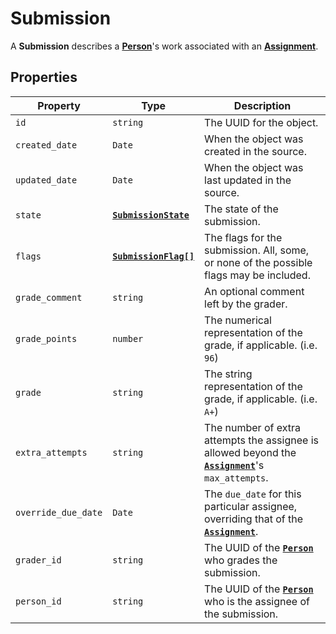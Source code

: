 # Submission
A **Submission** describes a **[Person](person)**'s work 
associated with an **[Assignment](assignment)**.

## Properties
| Property            | Type                                            | Description                                                                                                      |
|---------------------|-------------------------------------------------|------------------------------------------------------------------------------------------------------------------|
| `id`                | `string`                                        | The UUID for the object.                                                                                         |
| `created_date`      | `Date`                                          | When the object was created in the source.                                                                       |
| `updated_date`      | `Date`                                          | When the object was last updated in the source.                                                                  |
| `state`             | **[`SubmissionState`](enums/submission-state)** | The state of the submission.                                                                                     |
| `flags`             | **[`SubmissionFlag[]`](enums/submission-flag)** | The flags for the submission. All, some, or none of the possible flags may be included.                          |
| `grade_comment`     | `string`                                        | An optional comment left by the grader.                                                                          |
| `grade_points`      | `number`                                        | The numerical representation of the grade, if applicable. (i.e. `96`)                                            |
| `grade`             | `string`                                        | The string representation of the grade, if applicable. (i.e. `A+`)                                               |
| `extra_attempts`    | `string`                                        | The number of extra attempts the assignee is allowed beyond the **[`Assignment`](assignment)**'s `max_attempts`. |
| `override_due_date` | `Date`                                          | The `due_date` for this particular assignee, overriding that of the **[`Assignment`](assignment)**.              |
| `grader_id`         | `string`                                        | The UUID of the **[`Person`](person)** who grades the submission.                                                |
| `person_id`         | `string`                                        | The UUID of the **[`Person`](person)** who is the assignee of the submission.                                    |
